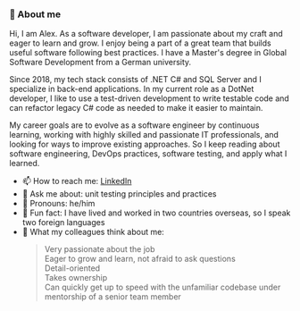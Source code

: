 ### 💬 About me

Hi, I am Alex. As a software developer, I am passionate about my craft and eager to learn and grow. 
I enjoy being a part of a great team that builds useful software following best practices. I have a Master's degree in Global Software Development from a German university. 

Since 2018, my tech stack consists of .NET C# and SQL Server and I specialize in back-end applications. In my current role as a DotNet developer, I like to use a test-driven development to write testable code and can refactor legacy C# code as needed to make it easier to maintain.

My career goals are to evolve as a software engineer by continuous learning, working with highly skilled and passionate IT professionals, and looking for ways to improve existing approaches. So I keep reading about software engineering, DevOps practices, software testing, and apply what I learned.

- 📫 How to reach me: [LinkedIn](https://www.linkedin.com/in/asanfilov/)
- 💬 Ask me about: unit testing principles and practices
- 👫 Pronouns: he/him
- 🐶 Fun fact: I have lived and worked in two countries overseas, so I speak two foreign languages
- 🤝 What my colleagues think about me:
    > Very passionate about the job   
    > Eager to grow and learn, not afraid to ask questions  
    > Detail-oriented  
    > Takes ownership  
    > Can quickly get up to speed with the unfamiliar codebase under mentorship of a senior team member  

<!--
**asanfilov/asanfilov** is a ✨ _special_ ✨ repository because its `README.md` (this file) appears on your GitHub profile.

Here are some ideas to get you started:

- 🔭 I'm currently working on ...
- 🌱 I'm currently reading learning ...
-  I'm looking to collaborate on ...
- 🤔 I'm looking for help with ...
-->
